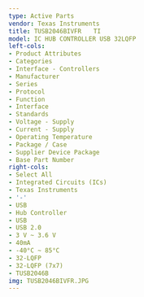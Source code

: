 ```yaml
---
type: Active Parts
vendor: Texas Instruments
title: TUSB2046BIVFR　　TI
model: IC HUB CONTROLLER USB 32LQFP
left-cols:
- Product Attributes
- Categories
- Interface - Controllers
- Manufacturer
- Series
- Protocol
- Function
- Interface
- Standards
- Voltage - Supply
- Current - Supply
- Operating Temperature
- Package / Case
- Supplier Device Package
- Base Part Number
right-cols:
- Select All
- Integrated Circuits (ICs)
- Texas Instruments
- '-'
- USB
- Hub Controller
- USB
- USB 2.0
- 3 V ~ 3.6 V
- 40mA
- -40°C ~ 85°C
- 32-LQFP
- 32-LQFP (7x7)
- TUSB2046B
img: TUSB2046BIVFR.JPG
---
```

